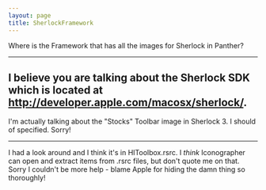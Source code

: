 ```yaml
---
layout: page
title: SherlockFramework
---
```


Where is the Framework that has all the images for Sherlock in Panther?

----
I believe you are talking about the Sherlock SDK which is located at http://developer.apple.com/macosx/sherlock/.
----
I'm actually   talking about the "Stocks" Toolbar image in Sherlock 3. I should of specified. Sorry!

----

I had a look around and I think it's in HIToolbox.rsrc. I *think* Iconographer can open and extract items from .rsrc files, but don't quote me on that. Sorry I couldn't be more help - blame Apple for hiding the damn thing so thoroughly!

